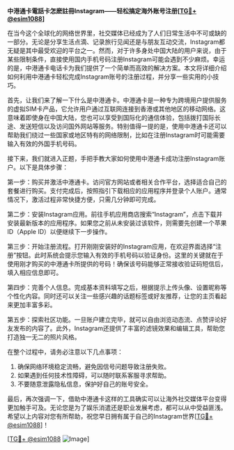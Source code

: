 **中港通卡電話卡怎麽註冊Instagram——轻松搞定海外账号注册[[TG💪+ @esim1088](https://t.me/s/esim1088)]**

在当今这个全球化的网络世界里，社交媒体已经成为了人们日常生活中不可或缺的一部分。无论是分享生活点滴、记录旅行见闻还是与朋友互动交流，Instagram都无疑是其中最受欢迎的平台之一。然而，对于许多身处中国大陆的用户来说，由于某些限制条件，直接使用国内手机号码注册Instagram可能会遇到不少麻烦。幸运的是，中港通卡电话卡为我们提供了一个简单而高效的解决方案。本文将详细介绍如何利用中港通卡轻松完成Instagram账号的注册过程，并分享一些实用的小技巧。

首先，让我们来了解一下什么是中港通卡。中港通卡是一种专为跨境用户提供服务的虚拟SIM卡产品，它允许用户通过互联网连接到香港或其他地区的移动网络。这意味着即使身在中国大陆，您也可以享受到国际化的通信体验，包括拨打国际长途、发送短信以及访问国外网站等服务。特别值得一提的是，使用中港通卡还可以帮助我们绕过一些国家或地区特有的网络限制，比如在注册Instagram时可能需要输入有效的外国手机号码。

接下来，我们就进入正题，手把手教大家如何使用中港通卡成功注册Instagram账户。以下是具体步骤：

第一步：购买并激活中港通卡。访问官方网站或者相关合作平台，选择适合自己的套餐进行购买。支付完成后，按照指引下载相应的应用程序并登录个人账户。通常情况下，激活过程非常快捷方便，只需几分钟即可完成。

第二步：安装Instagram应用。前往手机应用商店搜索“Instagram”，点击下载并安装最新版本的应用程序。如果您之前从未安装过该软件，则需要先创建一个苹果ID（Apple ID）以便继续下一步操作。

第三步：开始注册流程。打开刚刚安装好的Instagram应用，在欢迎界面选择“注册”按钮。此时系统会提示您输入有效的手机号码以验证身份。这里的关键就在于使用刚才购买的中港通卡所提供的号码！确保该号码能够正常接收验证码短信后，填入相应信息即可。

第四步：完善个人信息。完成基本资料填写之后，根据提示上传头像、设置昵称等个性化内容。同时还可以关注一些感兴趣的话题标签或好友推荐，让您的主页看起来更加丰富多彩。

第五步：探索社区功能。一旦账户建立完毕，就可以自由浏览动态流、点赞评论好友发布的内容了。此外，Instagram还提供了丰富的滤镜效果和编辑工具，帮助您打造独一无二的照片风格。

在整个过程中，请务必注意以下几点事项：
1. 确保网络环境稳定流畅，避免因信号问题导致注册失败。
2. 如果遇到任何技术性障碍，可以随时联系客服寻求帮助。
3. 不要随意泄露隐私信息，保护好自己的账号安全。

最后，再次强调一下，借助中港通卡这样的工具确实可以让海外社交媒体平台变得更加触手可及。无论您是为了娱乐消遣还是职业发展考虑，都可以从中受益匪浅。希望以上内容对您有所帮助，祝您早日拥有属于自己的Instagram世界[[TG💪+ @esim1088](https://t.me/s/esim1088)]！

[[TG💪+ @esim1088](https://t.me/s/esim1088) ![Image](https://i.postimg.cc/4NQfJmqS/Snipaste-2025-05-13-00-14-12.png)]